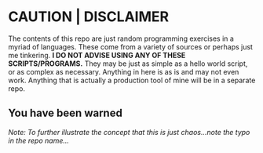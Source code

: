 # CAUTION | DISCLAIMER

The contents of this repo are just random programming exercises in a myriad of languages. These come from a variety of sources or perhaps just me tinkering. **I DO NOT ADVISE USING ANY OF THESE SCRIPTS/PROGRAMS.** They may be just as simple as a hello world script, or as complex as necessary. Anything in here is as is and may not even work. Anything that is actually a production tool of mine will be in a separate repo.

## You have been warned

*Note: To further illustrate the concept that this is just chaos...note the typo in the repo name...*
